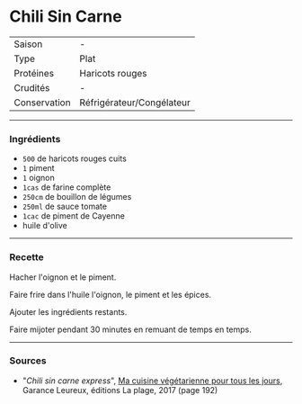 # Chili Sin Carne

| | |
|:---|:---|
| Saison | - |
| Type | Plat |
| Protéines | Haricots rouges |
| Crudités | - |
| Conservation | Réfrigérateur/Congélateur |

---

### Ingrédients

* `500` de haricots rouges cuits
* `1` piment
* `1` oignon
* `1cas` de farine complète
* `250cm` de bouillon de légumes
* `250ml` de sauce tomate
* `1cac` de piment de Cayenne
* huile d'olive

---

### Recette

Hacher l'oignon et le piment.

Faire frire dans l'huile l'oignon, le piment et les épices.

Ajouter les ingrédients restants.

Faire mijoter pendant 30 minutes en remuant de temps en temps.

---

### Sources

* "*Chili sin carne express*", [Ma cuisine végétarienne pour tous les jours](https://www.laplage.fr/catalogue/ma-cuisine-vegetarienne-pour-tous-les-jours-garance-leureux-2/), Garance Leureux, éditions La plage, 2017 (page 192)
